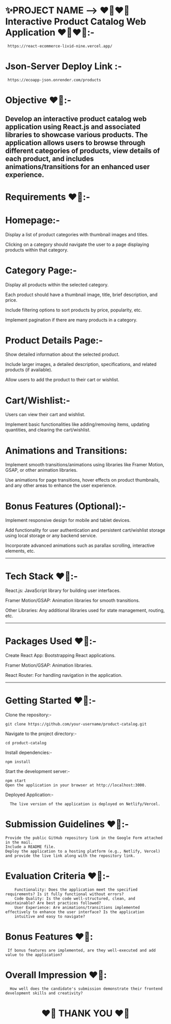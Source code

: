 
# ✨PROJECT NAME --> ❤️‍🔥❤️‍🔥 Interactive Product Catalog Web Application ❤️‍🔥❤️‍🔥:-

     https://react-ecommerce-livid-nine.vercel.app/
     
# Json-Server Deploy Link :-

     https://ecoapp-json.onrender.com/products
# Objective ❤️‍🔥:-

Develop an interactive product catalog web application using React.js and associated libraries to showcase various products. The application allows users to browse through different categories of products, view details of each product, and includes animations/transitions for an enhanced user experience.
---

# Requirements ❤️‍🔥:-

# Homepage:-
Display a list of product categories with thumbnail images and titles.

Clicking on a category should navigate the user to a page displaying products within that category.

# Category Page:-
Display all products within the selected category.

Each product should have a thumbnail image, title, brief description, and price.

Include filtering options to sort products by price, popularity, etc.

Implement pagination if there are many products in a category.

# Product Details Page:-
Show detailed information about the selected product.

Include larger images, a detailed description, specifications, and related products (if available).

Allow users to add the product to their cart or wishlist.

# Cart/Wishlist:-
Users can view their cart and wishlist.

Implement basic functionalities like adding/removing items, updating quantities, and clearing the cart/wishlist.

# Animations and Transitions:

Implement smooth transitions/animations using libraries like Framer Motion, GSAP, or other animation libraries.

Use animations for page transitions, hover effects on product thumbnails, and any other areas to enhance the user experience.

# Bonus Features (Optional):-
Implement responsive design for mobile and tablet devices.

Add functionality for user authentication and persistent cart/wishlist storage using local storage or any backend service.

Incorporate advanced animations such as parallax scrolling, interactive elements, etc.

----
# Tech Stack ❤️‍🔥:-
React.js: JavaScript library for building user interfaces.

Framer Motion/GSAP: Animation libraries for smooth transitions.

Other Libraries: Any additional libraries used for state management, routing, etc.

---
# Packages Used ❤️‍🔥:-
Create React App: Bootstrapping React applications.

Framer Motion/GSAP: Animation libraries.

React Router: For handling navigation in the application.

----

# Getting Started ❤️‍🔥:-
Clone the repository:-

    git clone https://github.com/your-username/product-catalog.git
    
Navigate to the project directory:-

    cd product-catalog

Install dependencies:-

    npm install
    
Start the development server:-

    npm start
    Open the application in your browser at http://localhost:3000.

Deployed Application:-

      The live version of the application is deployed on Netlify/Vercel.

# Submission Guidelines ❤️‍🔥:-

    Provide the public GitHub repository link in the Google Form attached in the mail.
    Include a README file.
    Deploy the application to a hosting platform (e.g., Netlify, Vercel) and provide the live link along with the repository link.

# Evaluation Criteria ❤️‍🔥:-

        Functionality: Does the application meet the specified requirements? Is it fully functional without errors?
        Code Quality: Is the code well-structured, clean, and maintainable? Are best practices followed?
        User Experience: Are animations/transitions implemented effectively to enhance the user interface? Is the application 
        intuitive and easy to navigate?
        
# Bonus Features ❤️‍🔥: 

     If bonus features are implemented, are they well-executed and add value to the application?

# Overall Impression ❤️‍🔥: 

      How well does the candidate's submission demonstrate their frontend development skills and creativity?

<h1 align = "center">❤️‍🔥 THANK YOU ❤️‍🔥</h1>
